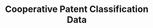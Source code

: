---
layout: default
bigquery: https://console.cloud.google.com/bigquery?p=patents-public-data&d=cpc&page=dataset
citation: '“Cooperative Patent Classification” by the EPO and USPTO, for public use. '
contributors: EPO, USPTO
cost: None
description: Cooperative Patent Classification Data contains the scheme and definitions
  of the Cooperative Patent Classification system for classifying patent documents.
  The CPC is the result of a partnership between the EPO and the USPTO in their joint
  effort to develop a common, internationally compatible classification system for
  technical documents, in particular patent publications, which will be used by both
  offices in the patent granting process
documentation: https://www.cooperativepatentclassification.org/cpcSchemeAndDefinitions
last_edit: 04/07/2022, 15:00:00
location: https://www.cooperativepatentclassification.org/index
maintained_by: USPTO, EPO
schema_fields:
- level
- title_full
- ipc_concordant
- sizeCache
- notAllocatable
- informative_references
- applicationReferences
- application_references
- limitingReferences
- symbol
- title_part
- synonyms
- parents
- residualReferences
- childGroups
- children
- child_groups
- status
- limiting_references
- ipcConcordant
- titleFull
- additional_only
- definition
- breakdown_code
- titlePart
- date_revised
- not_allocatable
- dateRevised
- residual_references
- breakdownCode
- informativeReferences
- glossary
shortname: cooperative_patent_classification
tags:
- patents
- science
title: Cooperative Patent Classification Data
uuid: 984374a7-16e9-4b35-9445-458daceb01bf
---